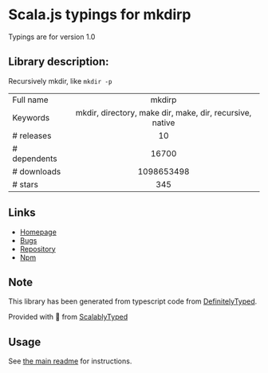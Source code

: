 
# Scala.js typings for mkdirp

Typings are for version 1.0

## Library description:
Recursively mkdir, like `mkdir -p`

|                    |                 |
| ------------------ | :-------------: |
| Full name          | mkdirp |
| Keywords           | mkdir, directory, make dir, make, dir, recursive, native |
| # releases         | 10 |
| # dependents       | 16700 |
| # downloads        | 1098653498 |
| # stars            | 345 |

## Links
- [Homepage](https://github.com/isaacs/node-mkdirp#readme)
- [Bugs](https://github.com/isaacs/node-mkdirp/issues)
- [Repository](https://github.com/isaacs/node-mkdirp)
- [Npm](https://www.npmjs.com/package/mkdirp)
    


## Note
This library has been generated from typescript code from [DefinitelyTyped](https://definitelytyped.org).

Provided with :purple_heart: from [ScalablyTyped](https://github.com/oyvindberg/ScalablyTyped)

## Usage
See [the main readme](../../readme.md) for instructions.


